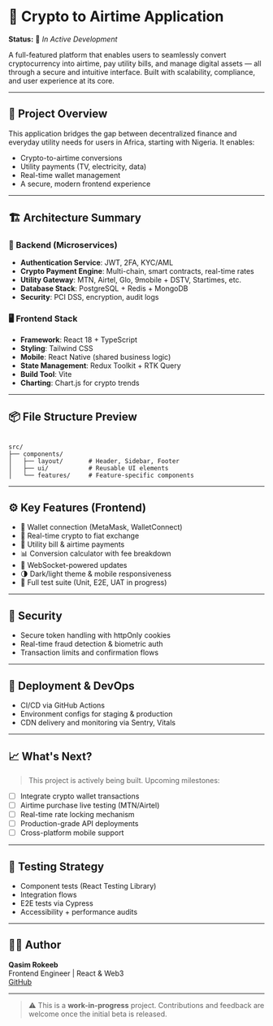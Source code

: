 
# 🔋 Crypto to Airtime Application

**Status:** 🚧 *In Active Development*

A full-featured platform that enables users to seamlessly convert cryptocurrency into airtime, pay utility bills, and manage digital assets — all through a secure and intuitive interface. Built with scalability, compliance, and user experience at its core.

---

## 📌 Project Overview

This application bridges the gap between decentralized finance and everyday utility needs for users in Africa, starting with Nigeria. It enables:

- Crypto-to-airtime conversions
- Utility payments (TV, electricity, data)
- Real-time wallet management
- A secure, modern frontend experience

---

## 🏗️ Architecture Summary

### 🔧 Backend (Microservices)

- **Authentication Service**: JWT, 2FA, KYC/AML
- **Crypto Payment Engine**: Multi-chain, smart contracts, real-time rates
- **Utility Gateway**: MTN, Airtel, Glo, 9mobile + DSTV, Startimes, etc.
- **Database Stack**: PostgreSQL + Redis + MongoDB
- **Security**: PCI DSS, encryption, audit logs

### 🖥️ Frontend Stack

- **Framework**: React 18 + TypeScript
- **Styling**: Tailwind CSS
- **Mobile**: React Native (shared business logic)
- **State Management**: Redux Toolkit + RTK Query
- **Build Tool**: Vite
- **Charting**: Chart.js for crypto trends

---

## 📦 File Structure Preview

```

src/
├── components/
│   ├── layout/       # Header, Sidebar, Footer
│   ├── ui/           # Reusable UI elements
│   └── features/     # Feature-specific components

```

---

## ⚙️ Key Features (Frontend)

- 🔐 Wallet connection (MetaMask, WalletConnect)
- 💱 Real-time crypto to fiat exchange
- 📱 Utility bill & airtime payments
- 📊 Conversion calculator with fee breakdown
- 📡 WebSocket-powered updates
- 🌗 Dark/light theme & mobile responsiveness
- 🧪 Full test suite (Unit, E2E, UAT in progress)

---

## 🔐 Security

- Secure token handling with httpOnly cookies
- Real-time fraud detection & biometric auth
- Transaction limits and confirmation flows

---

## 🚀 Deployment & DevOps

- CI/CD via GitHub Actions
- Environment configs for staging & production
- CDN delivery and monitoring via Sentry, Vitals

---

## 📈 What's Next?

> This project is actively being built. Upcoming milestones:

- [ ] Integrate crypto wallet transactions
- [ ] Airtime purchase live testing (MTN/Airtel)
- [ ] Real-time rate locking mechanism
- [ ] Production-grade API deployments
- [ ] Cross-platform mobile support

---

## 🧪 Testing Strategy

- Component tests (React Testing Library)
- Integration flows
- E2E tests via Cypress
- Accessibility + performance audits

---

## 👨‍💻 Author

**Qasim Rokeeb**  
Frontend Engineer | React & Web3  
[GitHub](https://github.com/Qasim-Rokeeb)

---

> ⚠️ This is a **work-in-progress** project. Contributions and feedback are welcome once the initial beta is released.

```
